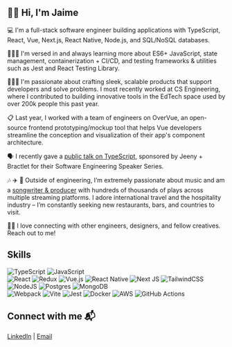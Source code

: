 ## 👋🏽 Hi, I'm Jaime

💻 I'm a full-stack software engineer building applications with TypeScript, React, Vue, Next.js, React Native, Node.js, and SQL/NoSQL databases.

👨🏽‍💻 I'm versed in and always learning more about ES6+ JavaScript, state management, containerization + CI/CD, and testing frameworks & utilities such as Jest and React Testing Library.

🧑🏽‍🏫 I'm passionate about crafting sleek, scalable products that support developers and solve problems. I most recently worked at CS Engineering, where I contributed to building innovative tools in the EdTech space used by over 200k people this past year.

📋 Last year, I worked with a team of engineers on OverVue, an open-source frontend prototyping/mockup tool that helps Vue developers streamline the conception and visualization of their app's component architecture.

🗣️ I recently gave a [public talk on TypeScript](https://www.youtube.com/watch?v=YFhO8jRY6O0&ab_channel=JaimedeVenecia), sponsored by Jeeny + Bractlet for their Software Engineering Speaker Series.

🎶 ✈️ 🍱 Outside of engineering, I’m extremely passionate about music and am a [songwriter & producer](https://www.soundcloud.com/jdvplus) with hundreds of thousands of plays across multiple streaming platforms. I adore international travel and the hospitality industry – I’m constantly seeking new restaurants, bars, and countries to visit.

🤝🏽 I love connecting with other engineers, designers, and fellow creatives. Reach out to me!

## Skills
![TypeScript](https://img.shields.io/badge/typescript-%23007ACC.svg?style=for-the-badge&logo=typescript&logoColor=white) ![JavaScript](https://img.shields.io/badge/javascript-%23323330.svg?style=for-the-badge&logo=javascript&logoColor=%23F7DF1E)<br>
![React](https://img.shields.io/badge/react-%2320232a.svg?style=for-the-badge&logo=react&logoColor=%2361DAFB) ![Redux](https://img.shields.io/badge/redux-%23593d88.svg?style=for-the-badge&logo=redux&logoColor=white) ![Vue.js](https://img.shields.io/badge/vuejs-%2335495e.svg?style=for-the-badge&logo=vuedotjs&logoColor=%234FC08D) ![React Native](https://img.shields.io/badge/react_native-%2320232a.svg?style=for-the-badge&logo=react&logoColor=%2361DAFB) ![Next JS](https://img.shields.io/badge/Next-black?style=for-the-badge&logo=next.js&logoColor=white) ![TailwindCSS](https://img.shields.io/badge/tailwindcss-%2338B2AC.svg?style=for-the-badge&logo=tailwind-css&logoColor=white)<br>
![NodeJS](https://img.shields.io/badge/node.js-6DA55F?style=for-the-badge&logo=node.js&logoColor=white) ![Postgres](https://img.shields.io/badge/postgres-%23316192.svg?style=for-the-badge&logo=postgresql&logoColor=white) ![MongoDB](https://img.shields.io/badge/MongoDB-%234ea94b.svg?style=for-the-badge&logo=mongodb&logoColor=white)<br>
![Webpack](https://img.shields.io/badge/webpack-%238DD6F9.svg?style=for-the-badge&logo=webpack&logoColor=black) ![Vite](https://img.shields.io/badge/vite-%23646CFF.svg?style=for-the-badge&logo=vite&logoColor=white) ![Jest](https://img.shields.io/badge/-jest-%23C21325?style=for-the-badge&logo=jest&logoColor=white) ![Docker](https://img.shields.io/badge/docker-%230db7ed.svg?style=for-the-badge&logo=docker&logoColor=white) ![AWS](https://img.shields.io/badge/AWS-%23FF9900.svg?style=for-the-badge&logo=amazon-aws&logoColor=white) ![GitHub Actions](https://img.shields.io/badge/github%20actions-%232671E5.svg?style=for-the-badge&logo=githubactions&logoColor)

## Connect with me 📬

[LinkedIn](https://www.linkedin.com/in/jaime-dv/) | [Email](mailto:deveneciaj@gmail.com)
